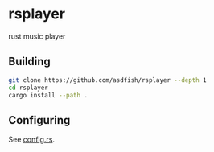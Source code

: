# rsplayer
rust music player

## Building
~~~sh
git clone https://github.com/asdfish/rsplayer --depth 1
cd rsplayer
cargo install --path .
~~~

## Configuring
See [config.rs](./src/config.rs).
